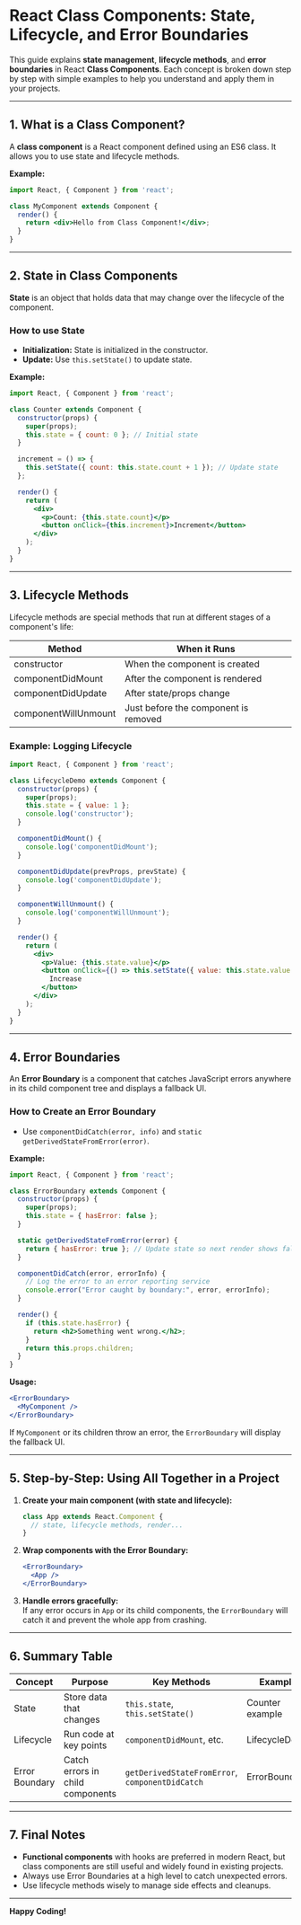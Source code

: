 # React Class Components: State, Lifecycle, and Error Boundaries

This guide explains **state management**, **lifecycle methods**, and **error boundaries** in React **Class Components**. Each concept is broken down step by step with simple examples to help you understand and apply them in your projects.

---

## 1. What is a Class Component?

A **class component** is a React component defined using an ES6 class. It allows you to use state and lifecycle methods.

**Example:**
```jsx
import React, { Component } from 'react';

class MyComponent extends Component {
  render() {
    return <div>Hello from Class Component!</div>;
  }
}
```

---

## 2. State in Class Components

**State** is an object that holds data that may change over the lifecycle of the component.

### How to use State

- **Initialization:** State is initialized in the constructor.
- **Update:** Use `this.setState()` to update state.

**Example:**
```jsx
import React, { Component } from 'react';

class Counter extends Component {
  constructor(props) {
    super(props);
    this.state = { count: 0 }; // Initial state
  }

  increment = () => {
    this.setState({ count: this.state.count + 1 }); // Update state
  };

  render() {
    return (
      <div>
        <p>Count: {this.state.count}</p>
        <button onClick={this.increment}>Increment</button>
      </div>
    );
  }
}
```
---

## 3. Lifecycle Methods

Lifecycle methods are special methods that run at different stages of a component's life:

| Method               | When it Runs                        |
|----------------------|-------------------------------------|
| constructor          | When the component is created       |
| componentDidMount    | After the component is rendered     |
| componentDidUpdate   | After state/props change            |
| componentWillUnmount | Just before the component is removed|

### Example: Logging Lifecycle

```jsx
import React, { Component } from 'react';

class LifecycleDemo extends Component {
  constructor(props) {
    super(props);
    this.state = { value: 1 };
    console.log('constructor');
  }

  componentDidMount() {
    console.log('componentDidMount');
  }

  componentDidUpdate(prevProps, prevState) {
    console.log('componentDidUpdate');
  }

  componentWillUnmount() {
    console.log('componentWillUnmount');
  }

  render() {
    return (
      <div>
        <p>Value: {this.state.value}</p>
        <button onClick={() => this.setState({ value: this.state.value + 1 })}>
          Increase
        </button>
      </div>
    );
  }
}
```

---

## 4. Error Boundaries

An **Error Boundary** is a component that catches JavaScript errors anywhere in its child component tree and displays a fallback UI.

### How to Create an Error Boundary

- Use `componentDidCatch(error, info)` and `static getDerivedStateFromError(error)`.

**Example:**
```jsx
import React, { Component } from 'react';

class ErrorBoundary extends Component {
  constructor(props) {
    super(props);
    this.state = { hasError: false };
  }

  static getDerivedStateFromError(error) {
    return { hasError: true }; // Update state so next render shows fallback UI
  }

  componentDidCatch(error, errorInfo) {
    // Log the error to an error reporting service
    console.error("Error caught by boundary:", error, errorInfo);
  }

  render() {
    if (this.state.hasError) {
      return <h2>Something went wrong.</h2>;
    }
    return this.props.children;
  }
}
```

**Usage:**
```jsx
<ErrorBoundary>
  <MyComponent />
</ErrorBoundary>
```

If `MyComponent` or its children throw an error, the `ErrorBoundary` will display the fallback UI.

---

## 5. Step-by-Step: Using All Together in a Project

1. **Create your main component (with state and lifecycle):**
    ```jsx
    class App extends React.Component {
      // state, lifecycle methods, render...
    }
    ```

2. **Wrap components with the Error Boundary:**
    ```jsx
    <ErrorBoundary>
      <App />
    </ErrorBoundary>
    ```

3. **Handle errors gracefully:**  
   If any error occurs in `App` or its child components, the `ErrorBoundary` will catch it and prevent the whole app from crashing.

---

## 6. Summary Table

| Concept        | Purpose                                 | Key Methods                          | Example          |
|----------------|-----------------------------------------|--------------------------------------|------------------|
| State          | Store data that changes                 | `this.state`, `this.setState()`      | Counter example  |
| Lifecycle      | Run code at key points                  | `componentDidMount`, etc.            | LifecycleDemo    |
| Error Boundary | Catch errors in child components        | `getDerivedStateFromError`, `componentDidCatch` | ErrorBoundary    |

---

## 7. Final Notes

- **Functional components** with hooks are preferred in modern React, but class components are still useful and widely found in existing projects.
- Always use Error Boundaries at a high level to catch unexpected errors.
- Use lifecycle methods wisely to manage side effects and cleanups.

---

**Happy Coding!**